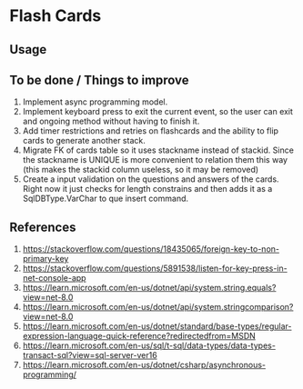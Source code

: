 # Flash Cards

## Usage


## To be done / Things to improve

1. Implement async programming model.
2. Implement keyboard press to exit the current event, so the user can exit and ongoing method without having to finish it.
3. Add timer restrictions and retries on flashcards and the ability to flip cards to generate another stack.
4. Migrate FK of cards table so it uses stackname instead of stackid. Since the stackname is UNIQUE is more convenient to relation them this way (this makes the 
stackid column useless, so it may be removed)
5. Create a input validation on the questions and answers of the cards. Right now it just checks for length constrains and then adds it as a SqlDBType.VarChar to que insert command.


## References
1. https://stackoverflow.com/questions/18435065/foreign-key-to-non-primary-key
2. https://stackoverflow.com/questions/5891538/listen-for-key-press-in-net-console-app
3. https://learn.microsoft.com/en-us/dotnet/api/system.string.equals?view=net-8.0
4. https://learn.microsoft.com/en-us/dotnet/api/system.stringcomparison?view=net-8.0
5. https://learn.microsoft.com/en-us/dotnet/standard/base-types/regular-expression-language-quick-reference?redirectedfrom=MSDN
6. https://learn.microsoft.com/en-us/sql/t-sql/data-types/data-types-transact-sql?view=sql-server-ver16
7. https://learn.microsoft.com/en-us/dotnet/csharp/asynchronous-programming/
